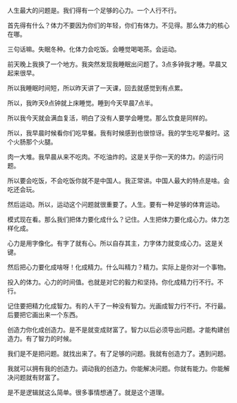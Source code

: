 人生最大的问题是。我们得有一个足够的心力。一个人行不行。

首先得有什么？体力不要因为你们的年轻，你们有体力。不见得。那么体力的核心在哪。

三句话嘛。失眠冬种。化体力会吃饭。会睡觉喝喝茶。会运动。

前天晚上我换了一个地方。我突然发现我睡眠出问题了。3点多钟我才睡。早晨又起来很早。

所以我睡眠时间短，所以昨天讲了一天课，回去就感觉到有点累。

所以，我昨天9点钟就上床睡觉。睡到今天早晨7点半。

所以我今天就会满血复活，明白了没有人要学会睡觉。那么饮食是同样的。

所以，我早晨时候看你们吃早餐。我有时候感到也很惊讶。我的学生吃早餐时。这个火肠那个火腿。

肉一大堆。我早晨从来不吃肉。不吃油炸的。这是关乎你一天的体力。的运行问题。

所以要会吃饭，不会吃饭你就不是中国人。我正常讲。中国人最大的特点是啥。会吃还会玩。

然后运动。所以，运动这个问题就很重要了。人生。要有一种足够的体育运动。

模式现在看。那么我们把体力要化成什么？记住。人生把体力要化成心力。体力怎样化成。

心力是用字像化。有字了就有心。所以自存其主，力字体力就变成心力。这是关键。

然后把心力要化成啥呀！化成精力。什么叫精力？精力。实际上是你对一个事物。

投入的体力。心力的时间值。也就是对它的毅力和坚持。你化成精力行不行。不行。

记住要把精力化成智力。有的人干了一种没有智力。光画成智力行不行。不行最。后要把它画出来一个东西。

创造力你化成创造力。是不是就变成财富了。智力以后必须导出问题。才能构建创造力。有了智力的时候。

我们是不是把问题。就找出来了。有了足够的问题。我就有创造力了。遇到问题。

我就可以拥有我的创造力。调动我的创造力。你能解决问题。你就有能力。你能解决问题就有财富了。

是不是逻辑就这么简单。很多事情想通了。就是这个道理。